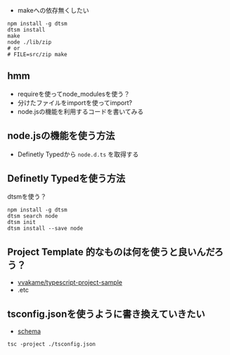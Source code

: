 - makeへの依存無くしたい

```
npm install -g dtsm
dtsm install
make
node ./lib/zip
# or
# FILE=src/zip make
```

## hmm

- requireを使ってnode_modulesを使う？
- 分けたファイルをimportを使ってimport?
- node.jsの機能を利用するコードを書いてみる

## node.jsの機能を使う方法

- Definetly Typedから `node.d.ts` を取得する

## Definetly Typedを使う方法

dtsmを使う？

```
npm install -g dtsm
dtsm search node
dtsm init
dtsm install --save node
```

## Project Template 的なものは何を使うと良いんだろう？

- [vvakame/typescript-project-sample](https://github.com/vvakame/typescript-project-sample)
- .etc

## tsconfig.jsonを使うように書き換えていきたい

- [schema](http://json.schemastore.org/tsconfig)

```
tsc -project ./tsconfig.json
```
